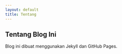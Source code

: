 ```yaml
---
layout: default
title: Tentang
---
```


<h2>Tentang Blog Ini</h2>
<p>Blog ini dibuat menggunakan Jekyll dan GitHub Pages.</p>
